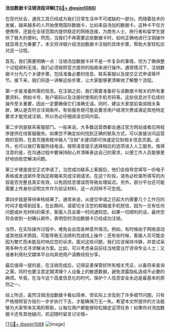 **汤加数据卡注销流程详解[[TG💪+ @esim1088](https://t.me/s/esim1088)]**

在现代社会，通信工具已经成为我们日常生活中不可或缺的一部分。而随着技术的发展，越来越多的人开始使用国际数据卡，比如来自汤加的数据卡。这种卡不仅方便携带，还能在全球范围内提供稳定的网络连接，为商务人士、旅行者和留学生提供了极大的便利。然而，当我们不再需要这些数据卡时，如何正确地进行注销操作就显得尤为重要了。本文将详细介绍汤加数据卡注销的具体步骤，帮助大家轻松应对这一过程。

首先，我们需要明确一点：注销汤加数据卡并不是一件复杂的事情，但为了确保整个过程顺利无误，我们必须按照官方提供的指南来进行操作。通常情况下，注销数据卡分为几个关键步骤，包括准备必要的信息、联系客服以及提交正式申请等环节。接下来，我们将逐一讲解这些步骤，让大家能够更清晰地了解整个流程。

第一步是准备所需的信息。在注销之前，我们需要准备好与该数据卡相关的所有重要资料，例如卡号、账户密码以及注册时使用的手机号码等。这些信息对于后续的操作至关重要，因此一定要确保它们准确无误。同时，建议大家提前查阅相关条款，确认是否符合注销条件。有些服务商可能会要求用户结清欠费或满足其他特定要求才能完成注销，所以务必仔细阅读合同内容。

第二步则是联系客服部门。一般来说，大多数运营商都会通过官方网站或者应用程序提供在线客服服务。如果您不确定如何找到正确的联系方式，可以直接访问运营商的官网，在首页搜索框中输入“注销”关键词即可快速定位到相关信息页面。此外，也可以拨打客服热线电话，按照语音提示选择相应的选项进入人工服务。值得注意的是，在沟通过程中要保持耐心并清晰表达自己的需求，以便工作人员能够更好地协助您解决问题。

第三步便是提交正式申请了。当您成功联系上客服后，他们会指导您填写一份电子表格或发送邮件至指定邮箱来完成注销请求。在这个阶段，请务必检查所填写的内容是否完整且真实有效，以免因信息错误而导致处理延迟。另外，部分平台还可能需要上传身份证明文件作为验证材料，这一点同样不可忽视。

第四步就是等待审核结果了。通常来说，从提交申请之日起大约需要几个工作日的时间才能得到回复。在此期间，请密切关注您的邮箱或手机短信，因为一旦有任何问题或补充材料的需求，客服人员会第一时间通知您。如果一切顺利的话，最终您将会收到一封确认邮件，表明您的汤加数据卡已经成功注销。

当然，在实际操作过程中，难免会出现各种意外情况。例如，有时候由于网络波动或其他技术原因，可能导致无法顺利完成线上操作；还有些时候，客服人员可能会因为繁忙而未能及时响应您的诉求。面对这些问题，我们应该保持冷静，并尝试采用多种方式寻求解决方案。比如，可以考虑亲自前往当地营业厅咨询专业人士；又或者利用社交媒体平台向其他用户请教经验分享。

最后值得一提的是，在注销完成后，记得妥善保管好所有相关凭证，以备将来查询之需。同时也要注意定期清理个人设备上的敏感数据，避免泄露隐私造成不必要的麻烦。毕竟，在当今这个高度信息化的时代，保护个人信息安全永远是最基本的原则之一。

综上所述，虽然注销汤加数据卡看似简单，但实际上涉及到了许多细节问题。只有严格按照官方指引一步步执行下去，才能确保万无一失。希望本文所提供的方法能够为大家带来实用的帮助，让每位用户都能够轻松搞定这项任务！如果你对汤加数据卡还有其他疑问，欢迎随时留言讨论哦~

[[TG💪+ @esim1088](https://t.me/s/esim1088) ![Image](https://i.postimg.cc/4NQfJmqS/Snipaste-2025-05-13-00-14-12.png)]